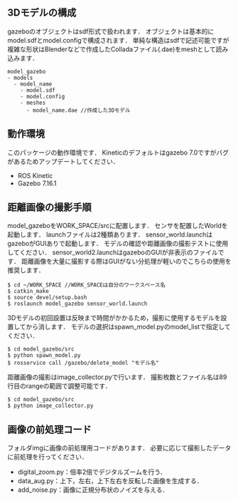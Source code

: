 ## 3Dモデルの構成
gazeboのオブジェクトはsdf形式で扱われます．
オブジェクトは基本的にmodel.sdfとmodel.configで構成されます．
単純な構造はsdfで記述可能ですが複雑な形状はBlenderなどで作成したColladaファイル(.dae)をmeshとして読み込みます．

```
model_gazebo
- models
  - model_name
    - model.sdf
    - model.config
    - meshes
      - model_name.dae //作成した3Dモデル
```

## 動作環境
このパッケージの動作環境です．
Kineticのデフォルトはgazebo 7.0ですがバグがあるためアップデートしてください．

* ROS Kinetic
* Gazebo  7.16.1

## 距離画像の撮影手順
model_gazeboをWORK_SPACE/srcに配置します．
センサを配置したWorldを起動します．
launchファイルは2種類あります．
sensor_world.launchはgazeboがGUIありで起動します．
モデルの確認や距離画像の撮影テストに使用してください．
sensor_world2.launchはgazeboのGUIが非表示のファイルです．
距離画像を大量に撮影する際はGUIがない分処理が軽いのでこちらの使用を推奨します．

```
$ cd ~/WORK_SPACE //WORK_SPACEは自分のワークスペース名
$ catkin_make
$ source devel/setup.bash
$ roslaunch model_gazebo sensor_world.launch
```

3Dモデルの初回設置は反映まで時間がかかるため，撮影に使用するモデルを設置してから消します．
モデルの選択はspawn_model.pyのmodel_listで指定してください．

```
$ cd model_gazebo/src
$ python spawn_model.py
$ rosservice call /gazebo/delete_model "モデル名"
```

距離画像の撮影はimage_collector.pyで行います．
撮影枚数とファイル名は89行目のrangeの範囲で調整可能です．

```
$ cd model_gazebo/src
$ python image_collector.py
```

## 画像の前処理コード
フォルダimgに画像の前処理用コードがあります．
必要に応じて撮影したデータに前処理を行ってください．

* digital_zoom.py：倍率2倍でデジタルズームを行う．
* data_aug.py：上下，左右，上下左右を反転した画像を生成する．
* add_noise.py：画像に正規分布状のノイズを与える．

